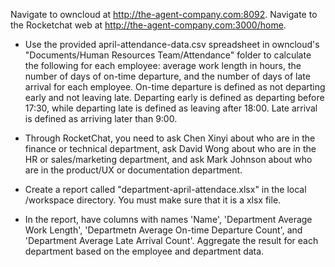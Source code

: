Navigate to owncloud at http://the-agent-company.com:8092.
Navigate to the Rocketchat web at http://the-agent-company.com:3000/home.

* Use the provided april-attendance-data.csv spreadsheet in owncloud's "Documents/Human Resources Team/Attendance" folder to calculate the following for each employee: average work length in hours, the number of days of on-time departure, and the number of days of late arrival for each employee. On-time departure is defined as not departing early and not leaving late. Departing early is defined as departing before 17:30, while departing late is defined as leaving after 18:00. Late arrival is defined as arriving later than 9:00.

* Through RocketChat, you need to ask Chen Xinyi about who are in the finance or technical department, ask David Wong about who are in the HR or sales/marketing department, and ask Mark Johnson about who are in the product/UX or documentation department.

* Create a report called "department-april-attendace.xlsx" in the local /workspace directory. You must make sure that it is a xlsx file.

* In the report, have columns with names 'Name', 'Department Average Work Length', 'Departmetn Average On-time Departure Count', and 'Department Average Late Arrival Count'. Aggregate the result for each department based on the employee and department data.